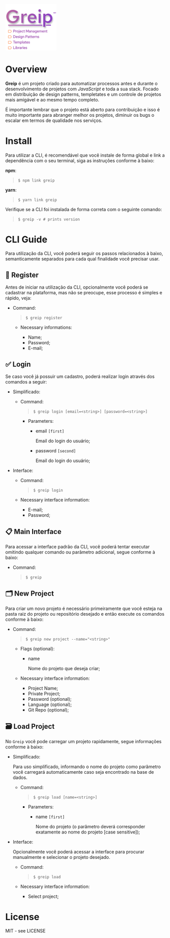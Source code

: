 <img src="./assets/repo_logo.png" style="width: 160px">

# Overview

**Greip** é um projeto criado para automatizar processos antes e durante o desenvolvimento de projetos com _JavaScript_ e toda a sua stack. Focado em distribuição de design patterns, templetates e um controle de projetos mais amigável e ao mesmo tempo completo.

É importante lembrar que o projeto está aberto para contribuição e isso é muito importante para abranger melhor os projetos, diminuir os bugs o escalar em termos de qualidade nos serviços.

# Install

Para utilizar a CLI, é recomendável que você instale de forma global e link a dependência com o seu terminal, siga as instruções conforme à baixo:

**npm**:

> ```shell
> $ npm link greip
> ```

**yarn**:

> ```shell
> $ yarn link greip
> ```

Verifique se a CLI foi instalada de forma correta com o seguinte comando:

> ```shell
> $ greip -v # prints version
> ```

# CLI Guide

Para utilização da CLI, você poderá seguir os passos relacionados à baixo, semanticamente separados para cada qual finalidade você precisar usar.

## 👤 Register

Antes de iniciar na utilização da CLI, opcionalmente você poderá se cadastrar na plataforma, mas não se preocupe, esse processo é simples e rápido, veja:

-   Command:

    > ```shell
    > $ greip register
    > ```


    -   Necessary informations:

        -   Name;
        -   Password;
        -   E-mail;

## ✅ Login

Se caso você já possuir um cadastro, poderá realizar login através dos comandos a seguir:

-   Simplificado:

    -   Command:

        > ```shell
        > $ greip login [email=<string>] [password=<string>]
        > ```


        -   Parameters:

            -   email `[first]`

                Email do login do usuário;

            -   password `[second]`

                Email do login do usuário;

-   Interface:

    -   Command:

        > ```shell
        > $ greip login
        > ```

    -   Necessary interface information:

        -   E-mail;
        -   Password;

## 📋 Main Interface

Para acessar a interface padrão da CLI, você poderá tentar executar omitindo qualquer comando ou parâmetro adicional, segue conforme à baixo:

-   Command:

    > ```shell
    > $ greip
    > ```

## 🗂 New Project

Para criar um novo projeto é necessário primeiramente que você esteja na pasta raiz do projeto ou repositório desejado e então execute os comandos conforme à baixo:

-   Command:

    > ```shell
    > $ greip new project --name="<string>"
    > ```

    -   Flags (optional):

        -   name

            Nome do projeto que deseja criar;

    -   Necessary interface information:

        -   Project Name;
        -   Private Project;
        -   Password (optional);
        -   Language (optional);
        -   Git Repo (optional);

## 🗃 Load Project

No `Greip` você pode carregar um projeto rapidamente, segue informações conforme à baixo:

-   Simplificado:

    Para uso simplificado, informando o nome do projeto como parâmetro você carregará automaticamente caso seja encontrado na base de dados.

    -   Command:

        > ```shell
        > $ greip load [name=<string>]
        > ```


        -   Parameters:

            -   name `[first]`

                Nome do projeto (o parâmetro deverá corresponder exatamente ao nome do projeto [case sensitive]);

-   Interface:

    Opcionalmente você poderá acessar a interface para procurar manualmente e selecionar o projeto desejado.

    -   Command:

        > ```shell
        > $ greip load
        > ```


    -   Necessary interface information:

        -   Select project;

# License

MIT - see LICENSE
